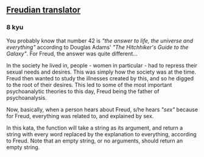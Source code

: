 <h2><a href=https://www.codewars.com/kata/5713bc89c82eff33c60009f7/train/javascript target="_blank">Freudian translator </a></h2><h3>8 kyu</h3><p>You probably know that number 42 is <em>"the answer to life, the universe and everything"</em> according to Douglas Adams' <em>"The Hitchhiker's Guide to the Galaxy"</em>. For Freud, the answer was quite different...</p><p>In the society he lived in, people - women in particular - had to repress their sexual needs and desires. This was simply how the society was at the time. Freud then wanted to study the illnesses created by this, and so he digged to the root of their desires. This led to some of the most important psychoanalytic theories to this day, Freud being the father of psychoanalysis.</p><p>Now, basically, when a person hears about Freud, s/he hears <em>"sex"</em> because for Freud, everything was related to, and explained by sex. </p><p>In this kata, the function will take a string as its argument, and return a string with every word replaced by the explanation to everything, according to Freud. Note that an empty string, or no arguments, should return an empty string.</p>